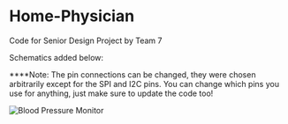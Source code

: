 # Home-Physician
Code for Senior Design Project by Team 7

Schematics added below:

****Note: The pin connections can be changed, they were chosen arbitrarily except for the SPI and I2C pins. You can change which pins you use for anything, just make sure to update the code too!

![Blood Pressure Monitor](https://user-images.githubusercontent.com/72224560/117917460-2a196a00-b2b7-11eb-948a-6fd5b454d383.PNG)
